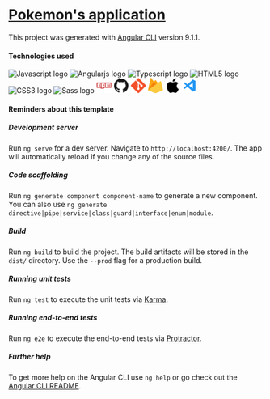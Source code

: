 <h1><a href="https://doligex-ng9-udemy-pokemon-app.firebaseapp.com/login">Pokemon's application</a></h1>

This project was generated with [Angular CLI](https://github.com/angular/angular-cli) version 9.1.1.


<h4> Technologies used</h4>
<p align="left">
<img src="https://devicons.github.io/devicon/devicon.git/icons/javascript/javascript-original.svg" title="Javascript" alt="Javascript logo" width="30" height="30"/> 
<img src="https://devicons.github.io/devicon/devicon.git/icons/angularjs/angularjs-original.svg" title="Angular" alt="Angularjs logo" width="30" height="30"/> 
<img src="https://devicons.github.io/devicon/devicon.git/icons/typescript/typescript-original.svg" title="Typescript" alt="Typescript logo" width="30" height="30"/>
<img src="https://devicons.github.io/devicon/devicon.git/icons/html5/html5-original-wordmark.svg" title="HTML5" alt="HTML5 logo" width="30" height="30"/> 
<img src="https://devicons.github.io/devicon/devicon.git/icons/css3/css3-original-wordmark.svg" title="CSS3" alt="CSS3 logo" width="30" height="30"/> 
<img src="https://devicons.github.io/devicon/devicon.git/icons/sass/sass-original.svg" title="Sass" alt="Sass logo" width="30" height="30"/>
<img src="https://raw.githubusercontent.com/devicons/devicon/0d6c64dbbf311879f7d563bfc3ccf559f9ed111c/icons/npm/npm-original-wordmark.svg" title="NPM" alt="npm logo" width="30" height="30"/> 
<img src="https://raw.githubusercontent.com/devicons/devicon/0d6c64dbbf311879f7d563bfc3ccf559f9ed111c/icons/github/github-original.svg" title="Github" alt="github logo" width="30" height="30"/> 
<img src="https://raw.githubusercontent.com/devicons/devicon/0d6c64dbbf311879f7d563bfc3ccf559f9ed111c/icons/git/git-original.svg" title="Git" alt="git logo" width="30" height="30"/> 
  <img src="https://raw.githubusercontent.com/DOligex/devIcons/565d64c36c51fe277b4890b3a4c1f17686355123/firebase.svg" title="Firebase" alt="Firebase logo" width="30" height="30"/>
<img src="https://raw.githubusercontent.com/devicons/devicon/0d6c64dbbf311879f7d563bfc3ccf559f9ed111c/icons/apple/apple-original.svg" title="Mac" alt="Apple logo" width="30" height="30"/>
<img src="https://raw.githubusercontent.com/PKief/vscode-material-icon-theme/36c6d3ef63c06fe942b62da9303b559d8b4535b3/icons/vscode.svg" title="VSCode" alt="VSCode logo" width="30" height="30"/>
</p>

<h4> Reminders about this template </h4>

<h5>Development server</h5>

Run `ng serve` for a dev server. Navigate to `http://localhost:4200/`. The app will automatically reload if you change any of the source files.

<h5>Code scaffolding</h5>


Run `ng generate component component-name` to generate a new component. You can also use `ng generate directive|pipe|service|class|guard|interface|enum|module`.

<h5>Build</h5>

Run `ng build` to build the project. The build artifacts will be stored in the `dist/` directory. Use the `--prod` flag for a production build.

<h5>Running unit tests</h5>


Run `ng test` to execute the unit tests via [Karma](https://karma-runner.github.io).

<h5>Running end-to-end tests</h5>


Run `ng e2e` to execute the end-to-end tests via [Protractor](http://www.protractortest.org/).


<h5>Further help</h5>

To get more help on the Angular CLI use `ng help` or go check out the [Angular CLI README](https://github.com/angular/angular-cli/blob/master/README.md).
